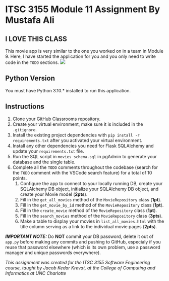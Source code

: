 # ITSC 3155 Module 11 Assignment  By Mustafa Ali

## I LOVE THIS CLASS
This movie app is very similar to the one you worked on in a team in Module 9. Here, I have started the application for you and you only need to write code in the `TODO` sections.
<img src="https://media.giphy.com/media/26gJzFLDj0ZB33fFu/giphy.gif">
## Python Version

You must have Python 3.10.* installed to run this application.

## Instructions

1. Clone your GitHub Classrooms repository.
2. Create your virtual environment, make sure it is included in the `.gitignore`.
3. Install the existing project dependencies with `pip install -r requirements.txt` after you activated your virtual environment.
4. Install any other dependencies you need for Flask SQLAlchemy and update your `requirements.txt` file.
5. Run the SQL script in `movies_schema.sql` in pgAdmin to generate your database and the single table.
5. Complete all the `TODO` comments throughout the codebase (search for the `TODO` comment with the VSCode search feature) for a total of 10 points.
    1. Configure the app to connect to your locally running DB, create your SQLAlchemy DB object, initialize your SQLAlchemy DB object, and create your Movie model (**2pts**).
    2. Fill in the `get_all_movies` method of the `MovieRepository` class (**1pt**).
    3. Fill in the `get_movie_by_id` method of the `MovieRepository` class (**1pt**).
    4. Fill in the `create_movie` method of the `MovieRepository` class (**1pt**).
    5. Fill in the `search_movies` method of the `MovieRepository` class (**3pts**).
    6. Make a table to display your movies in `list_all_movies.html` with the title column serving as a link to the individual movie pages (**2pts**).

_**IMPORTANT NOTE:**_ Do **NOT** commit your DB password, delete it out of `app.py` before making any commits and pushing to GitHub, especialy if you reuse that password elsewhere (which is its own problem, use a password manager and unique passwords everywhere).


*This assignment was created for the ITSC 3155 Software Engineering course, taught by Jacob Kedar Krevat, at the College of Computing and Informatics at UNC Charlotte*
